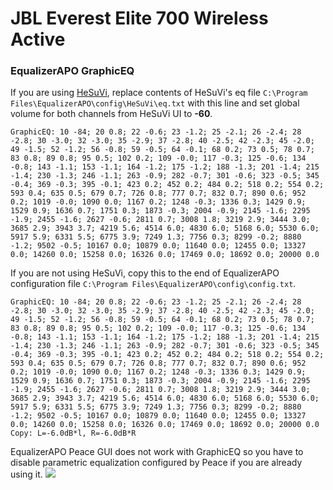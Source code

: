 # JBL Everest Elite 700 Wireless Active
### EqualizerAPO GraphicEQ
If you are using [HeSuVi](https://sourceforge.net/projects/hesuvi/), replace contents of HeSuVi's eq file `C:\Program Files\EqualizerAPO\config\HeSuVi\eq.txt` with this line and set global volume for both channels from HeSuVi UI to **-60**.
```
GraphicEQ: 10 -84; 20 0.8; 22 -0.6; 23 -1.2; 25 -2.1; 26 -2.4; 28 -2.8; 30 -3.0; 32 -3.0; 35 -2.9; 37 -2.8; 40 -2.5; 42 -2.3; 45 -2.0; 49 -1.5; 52 -1.2; 56 -0.8; 59 -0.5; 64 -0.1; 68 0.2; 73 0.5; 78 0.7; 83 0.8; 89 0.8; 95 0.5; 102 0.2; 109 -0.0; 117 -0.3; 125 -0.6; 134 -0.8; 143 -1.1; 153 -1.1; 164 -1.2; 175 -1.2; 188 -1.3; 201 -1.4; 215 -1.4; 230 -1.3; 246 -1.1; 263 -0.9; 282 -0.7; 301 -0.6; 323 -0.5; 345 -0.4; 369 -0.3; 395 -0.1; 423 0.2; 452 0.2; 484 0.2; 518 0.2; 554 0.2; 593 0.4; 635 0.5; 679 0.7; 726 0.8; 777 0.7; 832 0.7; 890 0.6; 952 0.2; 1019 -0.0; 1090 0.0; 1167 0.2; 1248 -0.3; 1336 0.3; 1429 0.9; 1529 0.9; 1636 0.7; 1751 0.3; 1873 -0.3; 2004 -0.9; 2145 -1.6; 2295 -1.9; 2455 -1.6; 2627 -0.6; 2811 0.7; 3008 1.8; 3219 2.9; 3444 3.0; 3685 2.9; 3943 3.7; 4219 5.6; 4514 6.0; 4830 6.0; 5168 6.0; 5530 6.0; 5917 5.9; 6331 5.5; 6775 3.9; 7249 1.3; 7756 0.3; 8299 -0.2; 8880 -1.2; 9502 -0.5; 10167 0.0; 10879 0.0; 11640 0.0; 12455 0.0; 13327 0.0; 14260 0.0; 15258 0.0; 16326 0.0; 17469 0.0; 18692 0.0; 20000 0.0
```
If you are not using HeSuVi, copy this to the end of EqualizerAPO configuration file `C:\Program Files\EqualizerAPO\config\config.txt`.
```
GraphicEQ: 10 -84; 20 0.8; 22 -0.6; 23 -1.2; 25 -2.1; 26 -2.4; 28 -2.8; 30 -3.0; 32 -3.0; 35 -2.9; 37 -2.8; 40 -2.5; 42 -2.3; 45 -2.0; 49 -1.5; 52 -1.2; 56 -0.8; 59 -0.5; 64 -0.1; 68 0.2; 73 0.5; 78 0.7; 83 0.8; 89 0.8; 95 0.5; 102 0.2; 109 -0.0; 117 -0.3; 125 -0.6; 134 -0.8; 143 -1.1; 153 -1.1; 164 -1.2; 175 -1.2; 188 -1.3; 201 -1.4; 215 -1.4; 230 -1.3; 246 -1.1; 263 -0.9; 282 -0.7; 301 -0.6; 323 -0.5; 345 -0.4; 369 -0.3; 395 -0.1; 423 0.2; 452 0.2; 484 0.2; 518 0.2; 554 0.2; 593 0.4; 635 0.5; 679 0.7; 726 0.8; 777 0.7; 832 0.7; 890 0.6; 952 0.2; 1019 -0.0; 1090 0.0; 1167 0.2; 1248 -0.3; 1336 0.3; 1429 0.9; 1529 0.9; 1636 0.7; 1751 0.3; 1873 -0.3; 2004 -0.9; 2145 -1.6; 2295 -1.9; 2455 -1.6; 2627 -0.6; 2811 0.7; 3008 1.8; 3219 2.9; 3444 3.0; 3685 2.9; 3943 3.7; 4219 5.6; 4514 6.0; 4830 6.0; 5168 6.0; 5530 6.0; 5917 5.9; 6331 5.5; 6775 3.9; 7249 1.3; 7756 0.3; 8299 -0.2; 8880 -1.2; 9502 -0.5; 10167 0.0; 10879 0.0; 11640 0.0; 12455 0.0; 13327 0.0; 14260 0.0; 15258 0.0; 16326 0.0; 17469 0.0; 18692 0.0; 20000 0.0
Copy: L=-6.0dB*l, R=-6.0dB*R
```
EqualizerAPO Peace GUI does not work with GraphicEQ so you have to disable parametric equalization configured by Peace if you are already using it.
![](https://raw.githubusercontent.com/jaakkopasanen/AutoEq/master/results/Headphone.com/innerfidelity/onear/JBL%20Everest%20Elite%20700%20Wireless%20Active/JBL%20Everest%20Elite%20700%20Wireless%20Active.png)
